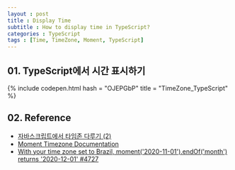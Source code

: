 ```yaml
---
layout : post
title : Display Time
subtitle : How to display time in TypeScript?
categories : TypeScript
tags : [Time, TimeZone, Moment, TypeScript]
---
```


## 01. TypeScript에서 시간 표시하기

{% include codepen.html hash = "OJEPGbP" title = "TimeZone_TypeScript" %}

## 02. Reference
- [자바스크립트에서 타임존 다루기 (2)](https://meetup.toast.com/posts/130)
- [Moment Timezone Documentation](https://momentjs.com/timezone/docs/#/using-timezones/parsing-in-zone/)
- [With your time zone set to Brazil, moment('2020-11-01').endOf('month') returns '2020-12-01' #4727](https://github.com/moment/moment/issues/4727)